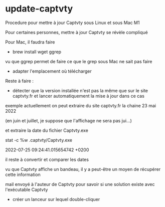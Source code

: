 # update-captvty
Procedure pour mettre à jour Captvty sous Linux et sous Mac M1

Pour certaines personnes, mettre à jour Captvty se révèle compliqué

Pour Mac, il faudra faire

- brew install wget ggrep

vu que ggrep permet de faire ce que le grep sous Mac ne sait pas faire

- adapter l'emplacement où télécharger

Reste à faire : 

- détecter que la version installée n'est pas la même que sur le site captvty.fr et lancer automatiquement la mise à jour dans ce cas

exemple actuellement on peut extraire du site captvty.fr la chaine
23 mai 2022

(en juin et juillet, je suppose que l'affichage ne sera pas  jui...)

et extraire la date du fichier Captvty.exe

stat -c %w .captvty/Captvty.exe

2022-07-25 09:24:41.015654742 +0200

il reste à convertir et comparer les dates

vu que Captvty affiche un bandeau, il y a peut-être un moyen de récupérer cette information 

mail envoyé à l'auteur de Captvty pour savoir si une solution existe avec l'exécutable Captvty

- créer un lanceur sur lequel double-cliquer
